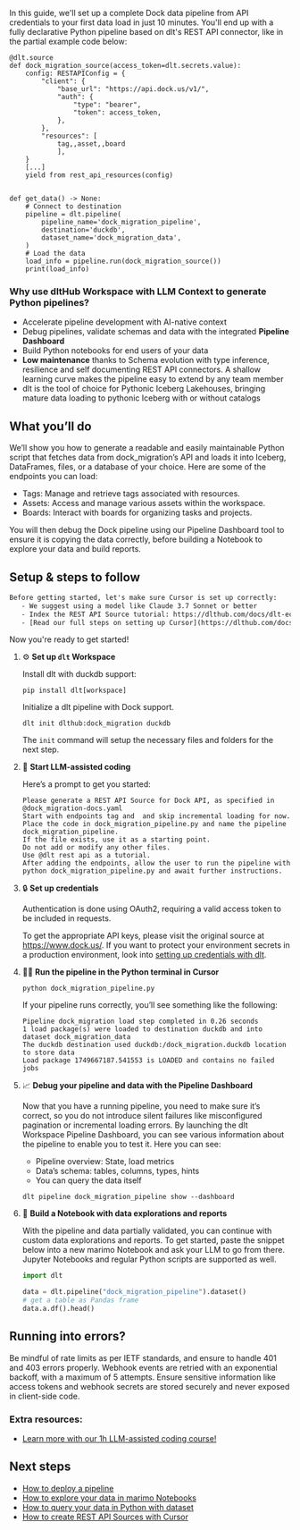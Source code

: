 In this guide, we'll set up a complete Dock data pipeline from API credentials to your first data load in just 10 minutes. You'll end up with a fully declarative Python pipeline based on dlt's REST API connector, like in the partial example code below:

```python-outcome
@dlt.source
def dock_migration_source(access_token=dlt.secrets.value):
    config: RESTAPIConfig = {
        "client": {
            "base_url": "https://api.dock.us/v1/",
            "auth": {
                "type": "bearer",
                "token": access_token,
            },
        },
        "resources": [
            tag,,asset,,board
            ],
    }
    [...]
    yield from rest_api_resources(config)


def get_data() -> None:
    # Connect to destination
    pipeline = dlt.pipeline(
        pipeline_name='dock_migration_pipeline',
        destination='duckdb',
        dataset_name='dock_migration_data', 
    )
    # Load the data
    load_info = pipeline.run(dock_migration_source())
    print(load_info) 
```

### Why use dltHub Workspace with LLM Context to generate Python pipelines?

- Accelerate pipeline development with AI-native context
- Debug pipelines, validate schemas and data with the integrated **Pipeline Dashboard**
- Build Python notebooks for end users of your data
- **Low maintenance** thanks to Schema evolution with type inference, resilience and self documenting REST API connectors. A shallow learning curve makes the pipeline easy to extend by any team member
- dlt is the tool of choice for Pythonic Iceberg Lakehouses, bringing mature data loading to pythonic Iceberg with or without catalogs

## What you’ll do

We’ll show you how to generate a readable and easily maintainable Python script that fetches data from dock_migration’s API and loads it into Iceberg, DataFrames, files, or a database of your choice. Here are some of the endpoints you can load:

- Tags: Manage and retrieve tags associated with resources.
- Assets: Access and manage various assets within the workspace.
- Boards: Interact with boards for organizing tasks and projects.

You will then debug the Dock pipeline using our Pipeline Dashboard tool to ensure it is copying the data correctly, before building a Notebook to explore your data and build reports.

## Setup & steps to follow

```default
Before getting started, let's make sure Cursor is set up correctly:
   - We suggest using a model like Claude 3.7 Sonnet or better
   - Index the REST API Source tutorial: https://dlthub.com/docs/dlt-ecosystem/verified-sources/rest_api/ and add it to context as **@dlt rest api**
   - [Read our full steps on setting up Cursor](https://dlthub.com/docs/dlt-ecosystem/llm-tooling/cursor-restapi#23-configuring-cursor-with-documentation)
```

Now you're ready to get started!

1. ⚙️ **Set up `dlt` Workspace**
    
    Install dlt with duckdb support:
    ```shell
    pip install dlt[workspace]
    ```

    Initialize a dlt pipeline with Dock support.
    ```shell
    dlt init dlthub:dock_migration duckdb
    ```

    The `init` command will setup the necessary files and folders for the next step.
    
2. 🤠 **Start LLM-assisted coding**
    
    Here’s a prompt to get you started:
    
    ```prompt
    Please generate a REST API Source for Dock API, as specified in @dock_migration-docs.yaml 
    Start with endpoints tag and  and skip incremental loading for now. 
    Place the code in dock_migration_pipeline.py and name the pipeline dock_migration_pipeline. 
    If the file exists, use it as a starting point. 
    Do not add or modify any other files. 
    Use @dlt rest api as a tutorial. 
    After adding the endpoints, allow the user to run the pipeline with python dock_migration_pipeline.py and await further instructions.
    ```

    
3. 🔒 **Set up credentials** 
    
    Authentication is done using OAuth2, requiring a valid access token to be included in requests.
    
    To get the appropriate API keys, please visit the original source at https://www.dock.us/.
    If you want to protect your environment secrets in a production environment, look into [setting up credentials with dlt](https://dlthub.com/docs/walkthroughs/add_credentials).
    
4. 🏃‍♀️ **Run the pipeline in the Python terminal in Cursor**
    
    ```shell
    python dock_migration_pipeline.py
    ```
    
    If your pipeline runs correctly, you’ll see something like the following:
    
    ```shell
    Pipeline dock_migration load step completed in 0.26 seconds
    1 load package(s) were loaded to destination duckdb and into dataset dock_migration_data
    The duckdb destination used duckdb:/dock_migration.duckdb location to store data
    Load package 1749667187.541553 is LOADED and contains no failed jobs
    ```
    
5. 📈 **Debug your pipeline and data with the Pipeline Dashboard**

    Now that you have a running pipeline, you need to make sure it’s correct, so you do not introduce silent failures like misconfigured pagination or incremental loading errors. By launching the dlt Workspace Pipeline Dashboard, you can see various information about the pipeline to enable you to test it. Here you can see:
    - Pipeline overview: State, load metrics
    - Data’s schema: tables, columns, types, hints
    - You can query the data itself
    
    ```shell
    dlt pipeline dock_migration_pipeline show --dashboard
    ```
    
6. 🐍 **Build a Notebook with data explorations and reports**

    With the pipeline and data partially validated, you can continue with custom data explorations and reports. To get started, paste the snippet below into a new marimo Notebook and ask your LLM to go from there. Jupyter Notebooks and regular Python scripts are supported as well.

    
    ```python
    import dlt

   data = dlt.pipeline("dock_migration_pipeline").dataset()
   # get a table as Pandas frame
   data.a.df().head()
    ```

## Running into errors?

Be mindful of rate limits as per IETF standards, and ensure to handle 401 and 403 errors properly. Webhook events are retried with an exponential backoff, with a maximum of 5 attempts. Ensure sensitive information like access tokens and webhook secrets are stored securely and never exposed in client-side code.

### Extra resources:

- [Learn more with our 1h LLM-assisted coding course!](https://www.youtube.com/watch?v=GGid70rnJuM)

## Next steps

- [How to deploy a pipeline](https://dlthub.com/docs/walkthroughs/deploy-a-pipeline)
- [How to explore your data in marimo Notebooks](https://dlthub.com/docs/general-usage/dataset-access/marimo)
- [How to query your data in Python with dataset](https://dlthub.com/docs/general-usage/dataset-access/dataset)
- [How to create REST API Sources with Cursor](https://dlthub.com/docs/dlt-ecosystem/llm-tooling/cursor-restapi)
